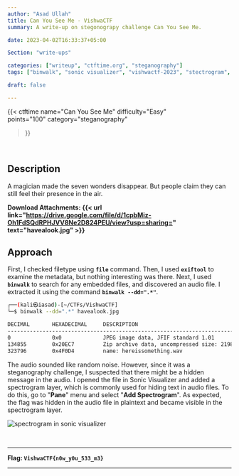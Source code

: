 ```yaml
---
author: "Asad Ullah"
title: Can You See Me - VishwaCTF
summary: A write-up on stegonograpy challenge Can You See Me.

date: 2023-04-02T16:33:37+05:00

Section: "write-ups"

categories: ["writeup", "ctftime.org", "steganography"]
tags: ["binwalk", "sonic visualizer", "vishwactf-2023", "stectrogram", ".wav"]

draft: false

---
```



{{< 
ctftime 
name="Can You See Me" 
difficulty="Easy"  
points="100"
category="steganography"
>}}

&nbsp;

## Description

A magician made the seven wonders disappear. But people claim they can still feel their presence in the air.

**Download Attachments: {{< url link="https://drive.google.com/file/d/1cpbMiz-Oh1FdSQdRPHJVV8Ne2D824PEU/view?usp=sharing=" text="havealook.jpg" >}}**


## Approach

First, I checked filetype using **`file`** command. Then, I used **`exiftool`** to examine the metadata, but nothing interesting was there. Next, I used **`binwalk`** to search for any embedded files, and discovered an audio file. I extracted it using the command **`binwalk --dd=".*"`**.

```bash
┌──(kali㉿iasad)-[~/CTFs/VishwaCTF]
└─$ binwalk --dd=".*" havealook.jpg 

DECIMAL       HEXADECIMAL     DESCRIPTION
--------------------------------------------------------------------------------
0             0x0             JPEG image data, JFIF standard 1.01
134855        0x20EC7         Zip archive data, uncompressed size: 219888
323796        0x4F0D4         name: hereissomething.wav
```



The audio sounded like random noise. However, since it was a steganography challenge, I suspected that there might be a hidden message in the audio. I opened the file in Sonic Visualizer and added a spectrogram layer, which is commonly used for hiding text in audio files. To do this, go to "**Pane**" menu and select "**Add Spectrogram**". As expected, the flag was hidden in the audio file in plaintext and became visible in the spectrogram layer.

![spectrogram in sonic visualizer](/write-ups/ctftime/can-you-see-me/1.webp#center "spectrogram in sonic visualizer")


&nbsp;

---

**Flag: `VishwaCTF{n0w_y0u_533_m3}`**

---

&nbsp;

&nbsp;

